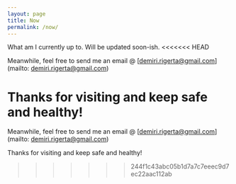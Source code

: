 ```yaml
---
layout: page
title: Now
permalink: /now/
---
```


What am I currently up to. 
Will be updated soon-ish.
<<<<<<< HEAD

Meanwhile, feel free to send me an email @ [demiri.rigerta@gmail.com](mailto: demiri.rigerta@gmail.com)

Thanks for visiting and keep safe and healthy!
=======

Meanwhile, feel free to send me an email @ [demiri.rigerta@gmail.com](mailto: demiri.rigerta@gmail.com)

Thanks for visiting and keep safe and healthy!

>>>>>>> 244f1c43abc05b1d7a7c7eeec9d7ec22aac112ab
